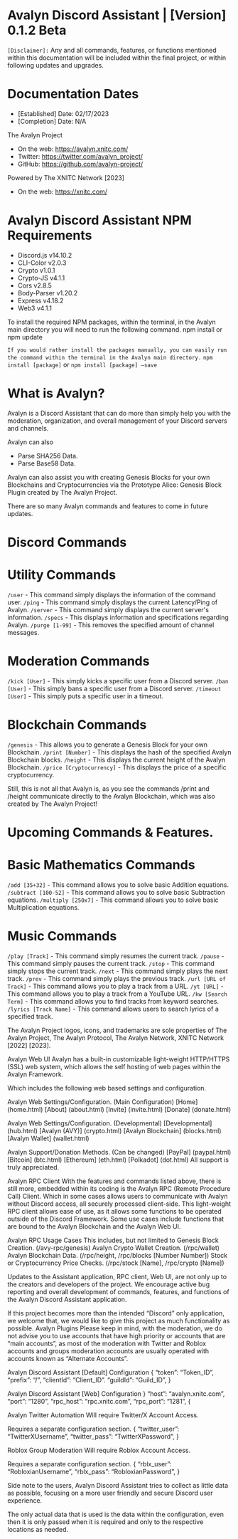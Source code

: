 # Avalyn Discord Assistant | [Version] 0.1.2 Beta

`[Disclaimer]:`  Any and all commands, features, or functions mentioned within this documentation will be included within the final project, or within following updates and upgrades.

# Documentation Dates
- [Established] Date: 02/17/2023
- [Completion] Date: N/A


The Avalyn Project
- On the web: https://avalyn.xnitc.com/
- Twitter: https://twitter.com/avalyn_project/
- GitHub: https://github.com/avalyn-project/

Powered by The XNITC Network [2023]
- On the web: https://xnitc.com/

# Avalyn Discord Assistant NPM Requirements
- Discord.js v14.10.2
- CLI-Color v2.0.3
- Crypto v1.0.1
- Crypto-JS v4.1.1
- Cors v2.8.5
- Body-Parser v1.20.2
- Express v4.18.2
- Web3 v4.1.1

To install the required NPM packages, within the terminal, in the Avalyn main directory you will need to run the following command.
npm install or npm update

`If you would rather install the packages manually, you can easily run the command within the terminal in the Avalyn main directory.`
`npm install [package]` or `npm install [package] –save`
# What is Avalyn?
Avalyn is a Discord Assistant that can do more than simply help you with the moderation, organization, and overall management of your Discord servers and channels.

Avalyn can also
- Parse SHA256 Data.
- Parse Base58 Data.

Avalyn can also assist you with creating Genesis Blocks for your own Blockchains and Cryptocurrencies via the Prototype Alice: Genesis Block Plugin created by The Avalyn Project.

There are so many Avalyn commands and features to come in future updates.

# Discord Commands
# Utility Commands

`/user` - This command simply displays the information of the command user.
`/ping` - This command simply displays the current Latency/Ping of Avalyn.
`/server` - This command simply displays the current server's information.
`/specs` - This displays information and specifications regarding Avalyn.
`/purge [1-99]` - This removes the specified amount of channel messages.

# Moderation Commands

`/kick [User]` - This simply kicks a specific user from a Discord server.
`/ban [User]` - This simply bans a specific user from a Discord server.
`/timeout [User]` - This simply puts a specific user in a timeout.

# Blockchain Commands

`/genesis` - This allows you to generate a Genesis Block for your own Blockchain.
`/print [Number]` - This displays the hash of the specified Avalyn Blockchain blocks.
`/height` - This displays the current height of the Avalyn Blockchain.
`/price [Cryptocurrency]` - This displays the price of a specific cryptocurrency.

Still, this is not all that Avalyn is, as you see the commands /print and /height communicate directly to the Avalyn Blockchain, which was also created by The Avalyn Project!

# Upcoming Commands & Features.

# Basic Mathematics Commands

`/add [35+32]` - This command allows you to solve basic Addition equations.
`/subtract [100-52]` - This command allows you to solve basic Subtraction equations.
`/multiply [250x7]` - This command allows you to solve basic Multiplication equations.

# Music Commands

`/play [Track]` - This command simply resumes the current track.
`/pause` - This command simply pauses the current track.
`/stop` - This command simply stops the current track.
`/next` - This command simply plays the next track.
`/prev` - This command simply plays the previous track.
`/url [URL of Track]` - This command allows you to play a track from a URL.
`/yt [URL]` - This command allows you to play a track from a YouTube URL.
`/kw [Search Term]` - This command allows you to find tracks from keyword searches.
`/lyrics [Track Name]` - This command allows users to search lyrics of a specified track.




The Avalyn Project logos, icons, and trademarks are sole properties of The Avalyn Project, The Avalyn Protocol, The Avalyn Network, XNITC Network [2022] [2023].



Avalyn Web UI
Avalyn has a built-in customizable light-weight HTTP/HTTPS (SSL) web system, which allows the self hosting of web pages within the Avalyn Framework.

Which includes the following web based settings and configuration.

Avalyn Web Settings/Configuration. (Main Configuration)
[Home] (home.html)
[About] (about.html)
[Invite] (invite.html)
[Donate] (donate.html)

Avalyn Web Settings/Configuration. (Developmental)
[Developmental] (hub.html)
[Avalyn (AVY)] (crypto.html)
[Avalyn Blockchain] (blocks.html)
[Avalyn Wallet] (wallet.html)

Avalyn Support/Donation Methods. (Can be changed)
[PayPal] (paypal.html)
[Bitcoin] (btc.html)
[Ethereum] (eth.html)
[Polkadot] (dot.html)
All support is truly appreciated.

Avalyn RPC Client
With the features and commands listed above, there is still more, embedded within its coding is the Avalyn RPC (Remote Procedure Call) Client. Which in some cases allows users to communicate with Avalyn without Discord access, all securely processed client-side.
This light-weight RPC client allows ease of use, as it allows some functions to be operated outside of the Discord Framework.
Some use cases include functions that are bound to the Avalyn Blockchain and the Avalyn Web UI.


Avalyn RPC Usage Cases
This includes, but not limited to
Genesis Block Creation. (/avy-rpc/genesis)
Avalyn Crypto Wallet Creation. (/rpc/wallet)
Avalyn Blockchain Data. (/rpc/height, /rpc/blocks [Number Number])
Stock or Cryptocurrency Price Checks. (/rpc/stock [Name], /rpc/crypto [Name])

Updates to the Assistant application, RPC client, Web UI, are not only up to the creators and developers of the project. We encourage active bug reporting and overall development of commands, features, and functions of the Avalyn Discord Assistant application.

If this project becomes more than the intended “Discord” only application, we welcome that, we would like to give this project as much functionality as possible.
Avalyn Plugins
Please keep in mind, with the moderation, we do not advise you to use accounts that have high priority or accounts that are “main accounts”, as most of the moderation with Twitter and Roblox accounts and groups moderation accounts are usually operated with accounts known as “Alternate Accounts”.

Avalyn Discord Assistant [Default] Configuration
{
	“token”: “Token_ID”,
	“prefix”: “/”,
	“clientId”: “Client_ID”.
	“guildId”: “Guild_ID”,
}

Avalyn Discord Assistant [Web] Configuration
}
	“host”: “avalyn.xnitc.com”,
	“port”: “1280”,
	“rpc_host”: “rpc.xnitc.com”,
	“rpc_port”: “1281”,
{


Avalyn Twitter Automation
Will require Twitter/X Account Access.

Requires a separate configuration section.
{
	“twitter_user”: “TwitterXUsername”,
	“twitter_pass”: “TwitterXPassword”,
}

Roblox Group Moderation
Will require Roblox Account Access.

Requires a separate configuration section.
{
	“rblx_user”: “RobloxianUsername”,
	“rblx_pass”: “RobloxianPassword”,
}

Side note to the users, Avalyn Discord Assistant tries to collect as little data as possible, focusing on a more user friendly and secure Discord user experience.

The only actual data that is used is the data within the configuration, even then it is only passed when it is required and only to the respective locations as needed.


